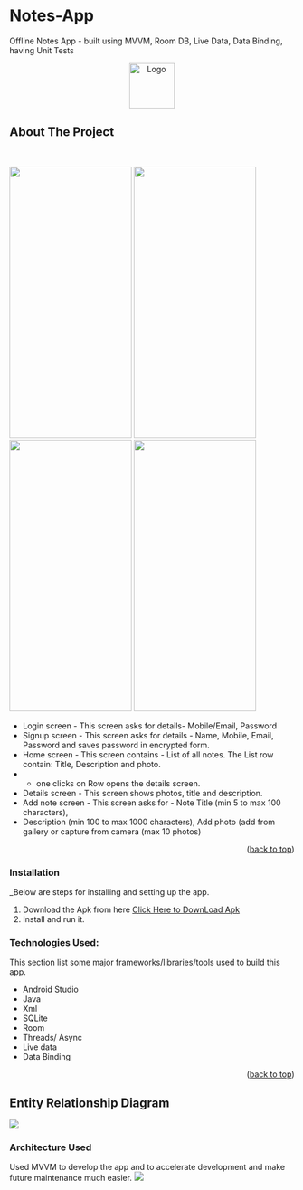 # Notes-App
Offline Notes App - built using MVVM, Room DB, Live Data, Data Binding, having Unit Tests

<div align="center">
  <a href="https://drive.google.com/file/d/11BxkcuiDHmiCE76IbZ3rdrKbXpWNRvtq/view?usp=share_link">
    <img src="https://user-images.githubusercontent.com/70028569/204106623-aedf6220-21aa-497d-8036-b5572a1e055d.png" alt="Logo" width="80" height="80">
  </a>
</div>




<!-- ABOUT THE PROJECT -->
## About The Project


</br>
<p float="left">
<img src="https://blogger.googleusercontent.com/img/b/R29vZ2xl/AVvXsEiD3t73exLBGYFHPAb92Xm06YaL6XtqN8GWm72UnNjtSsF3K7-81Lu0beU3QJyECnUq8WRoyfQ1BWrcCOwTSZ75IAnOwf5lSQpZoeBiC0AB4a1oAS4BEpHyLHWaLnaHsNTfYUe4nHo6a_puCmgnQCKO_xlHURqyCjP1qdDE7dDr1YyNh9quNAVCXnGw7Q/s2562/WhatsApp%20Image%202022-06-07%20at%201.41.49%20AM_framed.png"  width="216" height="480" />
<img src="https://blogger.googleusercontent.com/img/b/R29vZ2xl/AVvXsEjAZLLQYtFh3l4dOhBkmpcc0PelKXQuwb9JjhwsrtXTl1UTnIgJhPlo2PgE14bRHkLmR5air12oxlNpsk34Helu6O7ARheDPp2lrk_SywDj4-P9PuP_Vu1n-BBAebEzGqJNqb-oET3qX7qxgr2gO9pBJ0kMWFog2BY5XMVAy88NhGla3ngqLIP_2l95cw/s2562/WhatsApp%20Image%202022-06-07%20at%205.32.40%20AM_framed.png"  width="216" height="480" />
<img src="https://blogger.googleusercontent.com/img/b/R29vZ2xl/AVvXsEg5UeCVJTcVg5uKRil8j5YuBd5qeMF3fjjnr6K2a38L1pJfYAyQ6cEApGrAaxOd3-ebyf5prczdhN29oTG2m_WjcBzWoHiMe7iewdxrNS-398tOEt_BS2VqUgyq-kr5snWGmg_XabgHR6TvMUDzBQjXzleZmHpLU3vxb7fcJIzqp3KLWx9S-rVdZjR5CQ/s2562/WhatsApp%20Image%202022-06-07%20at%205.32.40%20AM%20(1)_framed.png"  width="216" height="480" />
<img src="https://blogger.googleusercontent.com/img/b/R29vZ2xl/AVvXsEjQH34buJZoYj9r_oX0G1F2hEvqslav97ML0Z2nme4KQoYT8f2VsbWzw73G2AJqul9Sg9xt3Zoc2dvuKeuRmeIos_DubWTdTVYmuGz58GZVjp51xCA77I0ahdXdjg-JRy23kT4f0364WEK7G7x5OrVITWcEInJ4W-dXB3r1rAykPVOOKEnREdEgQ_7i1w/s2562/WhatsApp%20Image%202022-06-07%20at%205.30.34%20AM_framed.png"  width="216" height="480" />
</p>

* Login screen - This screen asks for details- Mobile/Email, Password 
* Signup screen - This screen asks for details - Name, Mobile, Email, Password and saves password in encrypted form. 
* Home screen - This screen contains - List of all notes. The List row contain: Title, Description and photo. 
 * - one clicks on Row opens the details screen. 
* Details screen - This screen shows photos, title and description. 
* Add note screen - This screen asks for - Note Title (min 5 to max 100 characters), 
* Description (min 100 to max 1000 characters), Add photo (add from gallery or capture from camera (max 10 photos) 

<p align="right">(<a href="#top">back to top</a>)</p>

### Installation

_Below are steps for installing and setting up the app. 

1. Download the Apk from here [Click Here to DownLoad Apk](https://drive.google.com/file/d/1AqrQwLpjeIVLvygF-YoqDbYs7f6TOXLo/view?usp=share_link)
2. Install and run it.

### Technologies Used:

This section list some major frameworks/libraries/tools used to build this app. 

* Android Studio
* Java
* Xml
* SQLite
* Room
* Threads/ Async
* Live data
* Data Binding

<p align="right">(<a href="#top">back to top</a>)</p>



<!-- GETTING STARTED -->
## Entity Relationship Diagram
<img src="https://blogger.googleusercontent.com/img/b/R29vZ2xl/AVvXsEil38Jfe1yktdmnChByIRPDLglna0CSmzOgVnnP_9NSSV8sZEP9pLUOSnL6oXgrXKRB_KEpBToDIBDstJ4odUi-Scyb0tCeK6yyrS-qj6V5scAz0pDrsy4TxlS_W798Ok11ttAz_uoK7QB5l4u6QVGDfbYQAfpAsLVEe0x-F51y_NjrsR8U1FwAJQ0lSw/s1281/Screenshot%202022-06-07%20055531.jpg"   />



### Architecture Used

Used MVVM to develop the app and to accelerate development and make future maintenance much easier.
<img src="https://blogger.googleusercontent.com/img/b/R29vZ2xl/AVvXsEhM6GjenNlIHdIrrlSsM6wTfQgRGgGMPACVJQP-ONyJKjYGL_9OVgBy_OcQ5kdHPT0ODTpeWpaFSKAoZkiW3zytgMu4SmSQjI39T-Yki1ssA_r_KrJ0nLXiFK7Sly9D6pEDaEQnKTmauqJwKB55LfxGY3l3bKv7x4NRiAA7uUa1wGOFuWz9i-_Uvg92hA/s1152/Screenshot%202022-06-07%20060431.jpg"     />
